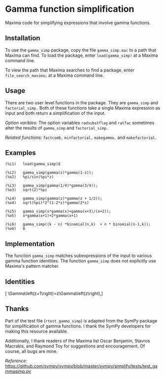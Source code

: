 # Gamma function simplification

Maxima code for simplifying expressions that involve gamma functions. 

## Installation

To use the `gamma_simp` package, copy the file `gamma_simp.mac` to a path that Maxima can find. To load the package, enter `load(gamma_simp)` at a Maxima command line.

To view the path that Maxima searches to find a package, enter `file_search_maxima;` at a Maxima command line. 

## Usage

There are two user level functions in the package. They are
`gamma_simp` and `factorial_simp.` Both of these functions take a single Maxima expression as input and both return a simplification of the input. 

_Option varibles:_ The option variables `radsubstflag` and `ratfac` sometimes alter the results of `gamma_simp` and `factorial_simp.` 

_Related functions:_ `factcomb,` `minfactorial,` `makegamma,` and `makefactorial.`

## Examples

~~~
(%i1)	load(gamma_simp)$

(%i2)	gamma_simp(gamma(z)*gamma(1-z));
(%o2)	%pi/sin(%pi*z)

(%i3)	gamma_simp(gamma(1/4)*gamma(3/4));
(%o3)	sqrt(2)*%pi

(%i4)	gamma_simp(gamma(z)*gamma(z + 1/2));
(%o4)	sqrt(%pi)*2^(1-2*z)*gamma(2*z)

(%i5)	gamma_simp(x*gamma(x)+gamma(x+3)/(x+2));
(%o5)	x*gamma(x+1)+2*gamma(x+1)

(%i6)	gamma_simp((k - n) *binomial(n,k)  + n * binomial(n-1,k));
(%o6)	0
~~~

## Implementation

The function `gamma_simp` matches subexpressions of the input to various gamma function identities. The function `gamma_simp` does not explicitly use Maxima's pattern matcher.

## Identities

\[ \Gamma\left(z+1\right)=z\Gamma\left(z\right),\]

## Thanks

Part of the test file (`rtest_gamma_simp`) is adapted from the SymPy package for simplification of gamma functions. I thank the SymPy developers for making this resource available.

Additionally, I thank readers of the Maxima list Oscar Benjamin, Stavros Macrakis, and Raymond Toy for suggestions and encouragement. Of course, all bugs are mine.


_Reference:_ https://github.com/sympy/sympy/blob/master/sympy/simplify/tests/test_gammasimp.py 

